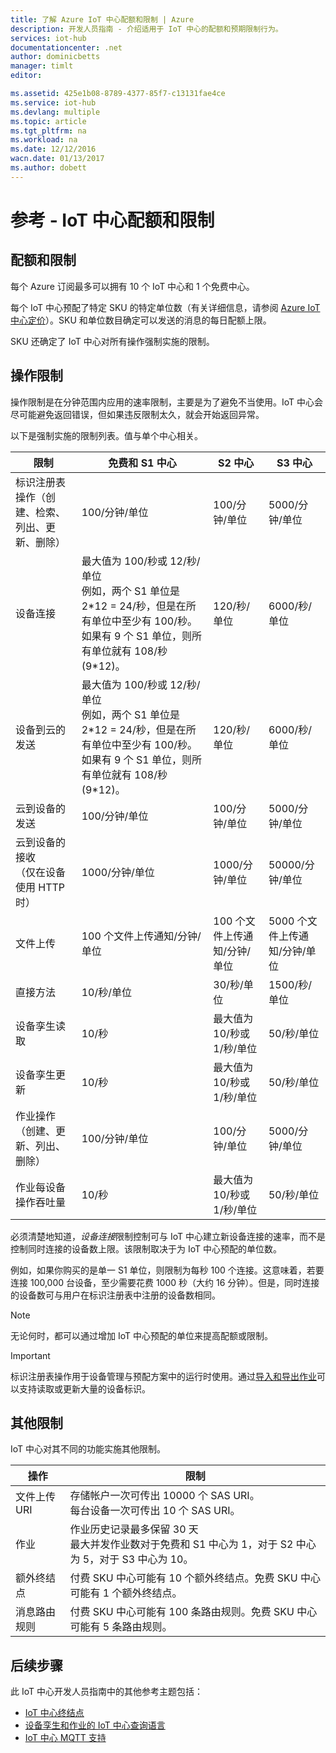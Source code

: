 ```yaml
---
title: 了解 Azure IoT 中心配额和限制 | Azure
description: 开发人员指南 - 介绍适用于 IoT 中心的配额和预期限制行为。
services: iot-hub
documentationcenter: .net
author: dominicbetts
manager: timlt
editor: 

ms.assetid: 425e1b08-8789-4377-85f7-c13131fae4ce
ms.service: iot-hub
ms.devlang: multiple
ms.topic: article
ms.tgt_pltfrm: na
ms.workload: na
ms.date: 12/12/2016
wacn.date: 01/13/2017
ms.author: dobett
---
```


# 参考 - IoT 中心配额和限制

## 配额和限制
每个 Azure 订阅最多可以拥有 10 个 IoT 中心和 1 个免费中心。

每个 IoT 中心预配了特定 SKU 的特定单位数（有关详细信息，请参阅 [Azure IoT 中心定价][lnk-pricing]）。SKU 和单位数目确定可以发送的消息的每日配额上限。

SKU 还确定了 IoT 中心对所有操作强制实施的限制。

## 操作限制
操作限制是在分钟范围内应用的速率限制，主要是为了避免不当使用。IoT 中心会尽可能避免返回错误，但如果违反限制太久，就会开始返回异常。

以下是强制实施的限制列表。值与单个中心相关。

| 限制 | 免费和 S1 中心 | S2 中心 | S3 中心 | 
| -------- | ------- | ------- | ------- |
| 标识注册表操作（创建、检索、列出、更新、删除） | 100/分钟/单位 | 100/分钟/单位 | 5000/分钟/单位 |
| 设备连接 | 最大值为 100/秒或 12/秒/单位<br/>例如，两个 S1 单位是 2\*12 = 24/秒，但是在所有单位中至少有 100/秒。如果有 9 个 S1 单位，则所有单位就有 108/秒 \(9\*12\)。 | 120/秒/单位 | 6000/秒/单位 |
| 设备到云的发送 | 最大值为 100/秒或 12/秒/单位<br/>例如，两个 S1 单位是 2\*12 = 24/秒，但是在所有单位中至少有 100/秒。如果有 9 个 S1 单位，则所有单位就有 108/秒 \(9\*12\)。 | 120/秒/单位 | 6000/秒/单位 |
| 云到设备的发送 | 100/分钟/单位 | 100/分钟/单位 | 5000/分钟/单位 |
| 云到设备的接收 <br/>（仅在设备使用 HTTP 时）| 1000/分钟/单位 | 1000/分钟/单位| 50000/分钟/单位 |
| 文件上传 | 100 个文件上传通知/分钟/单位 | 100 个文件上传通知/分钟/单位 | 5000 个文件上传通知/分钟/单位 |
| 直接方法 | 10/秒/单位 | 30/秒/单位 | 1500/秒/单位 | 
| 设备孪生读取 | 10/秒 | 最大值为 10/秒或 1/秒/单位 | 50/秒/单位 |
| 设备孪生更新 | 10/秒 | 最大值为 10/秒或 1/秒/单位 | 50/秒/单位 |
| 作业操作<br/>（创建、更新、列出、删除） | 100/分钟/单位 | 100/分钟/单位 | 5000/分钟/单位 |
| 作业每设备操作吞吐量 | 10/秒 | 最大值为 10/秒或 1/秒/单位 | 50/秒/单位 |

必须清楚地知道，*设备连接*限制控制可与 IoT 中心建立新设备连接的速率，而不是控制同时连接的设备数上限。该限制取决于为 IoT 中心预配的单位数。

例如，如果你购买的是单一 S1 单位，则限制为每秒 100 个连接。这意味着，若要连接 100,000 台设备，至少需要花费 1000 秒（大约 16 分钟）。但是，同时连接的设备数可与用户在标识注册表中注册的设备数相同。

>[!NOTE]
> 无论何时，都可以通过增加 IoT 中心预配的单位来提高配额或限制。

>[!IMPORTANT]
> 标识注册表操作用于设备管理与预配方案中的运行时使用。通过[导入和导出作业][lnk-importexport]可以支持读取或更新大量的设备标识。

## 其他限制

IoT 中心对其不同的功能实施其他限制。

| 操作 | 限制 |
| --------- | ----- |
| 文件上传 URI | 存储帐户一次可传出 10000 个 SAS URI。<br/>每台设备一次可传出 10 个 SAS URI。 |
| 作业 | 作业历史记录最多保留 30 天<br/>最大并发作业数对于免费和 S1 中心为 1，对于 S2 中心为 5，对于 S3 中心为 10。 |
| 额外终结点 | 付费 SKU 中心可能有 10 个额外终结点。免费 SKU 中心可能有 1 个额外终结点。 |
| 消息路由规则 | 付费 SKU 中心可能有 100 条路由规则。免费 SKU 中心可能有 5 条路由规则。 |

## 后续步骤

此 IoT 中心开发人员指南中的其他参考主题包括：

- [IoT 中心终结点][lnk-devguide-endpoints]
- [设备孪生和作业的 IoT 中心查询语言][lnk-devguide-query]
- [IoT 中心 MQTT 支持][lnk-devguide-mqtt]

[lnk-pricing]: https://www.azure.cn/pricing/details/iot-hub
[lnk-throttle-blog]: https://azure.microsoft.com/blog/iot-hub-throttling-and-you/
[lnk-importexport]: ./iot-hub-devguide-identity-registry.md#import-and-export-device-identities

[lnk-devguide-endpoints]: ./iot-hub-devguide-endpoints.md
[lnk-devguide-query]: ./iot-hub-devguide-query-language.md
[lnk-devguide-mqtt]: ./iot-hub-mqtt-support.md

<!---HONumber=Mooncake_0109_2017-->
<!--Update_Description:update wording-->